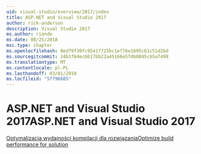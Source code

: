```yaml
---
uid: visual-studio/overview/2017/index
title: ASP.NET and Visual Studio 2017
author: rick-anderson
description: Visual Studio 2017
ms.author: riande
ms.date: 08/25/2018
msc.type: chapter
ms.openlocfilehash: 0ed79f30fc95417725bc1ef76e1695c61c51d2bd
ms.sourcegitcommit: 24b1f6decbb17bb22a45166e5fdb0845c65af498
ms.translationtype: MT
ms.contentlocale: pl-PL
ms.lasthandoff: 03/01/2019
ms.locfileid: "57796685"
---
```

<a name="aspnet-and-visual-studio-2017"></a><span data-ttu-id="69b4f-103">ASP.NET and Visual Studio 2017</span><span class="sxs-lookup"><span data-stu-id="69b4f-103">ASP.NET and Visual Studio 2017</span></span>
====================

[<span data-ttu-id="69b4f-104">Optymalizacja wydajności kompilacji dla rozwiązania</span><span class="sxs-lookup"><span data-stu-id="69b4f-104">Optimize build performance for solution</span></span>](xref:visual-studio/overview/2017/optimize-build-perf)